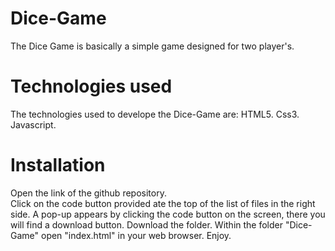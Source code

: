 # Dice-Game
The Dice Game is basically a simple game designed for two player's.
# Technologies used
The technologies used to develope the Dice-Game are:
HTML5.
Css3.
Javascript.

# Installation
Open the link of the github repository. <br />
Click on the code button provided ate the top of the list of files in the right side.
A pop-up appears by clicking the code button on the screen, there you will find a download button.
Download the folder.
Within the folder "Dice-Game" open "index.html" in your web browser.
Enjoy.
